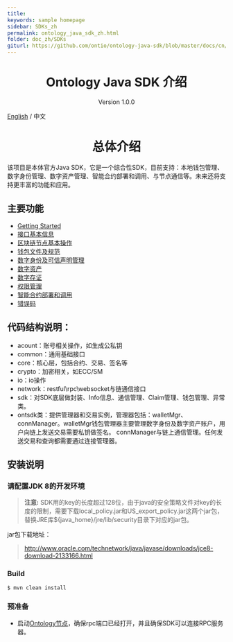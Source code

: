 ```yaml
---
title:
keywords: sample homepage
sidebar: SDKs_zh
permalink: ontology_java_sdk_zh.html
folder: doc_zh/SDKs
giturl: https://github.com/ontio/ontology-java-sdk/blob/master/docs/cn/README.md
---
```


<h1 align="center"> Ontology Java SDK 介绍 </h1>

<p align="center" class="version">Version 1.0.0 </p>

[English](./ontology_java_sdk_en.html) / 中文

<h1 align="center">总体介绍</h1>





该项目是本体官方Java SDK，它是一个综合性SDK，目前支持：本地钱包管理、数字身份管理、数字资产管理、智能合约部署和调用、与节点通信等。未来还将支持更丰富的功能和应用。

## 主要功能

- [Getting Started](./ontology_java_sdk_get_start_zh.html)
- [接口基本信息](./ontology_java_sdk_interface_zh.html)
- [区块链节点基本操作](./ontology_java_sdk_basic_zh.html)
- [钱包文件及规范](./Wallet_File_Specification_en.html)
- [数字身份及可信声明管理](./ontology_java_sdk_identity_claim_zh.html)
- [数字资产](./ontology_java_sdk_asset_zh.html)
- [数字存证](./ontology_java_sdk_attest_zh.html)
- [权限管理](./ontology_java_sdk_auth_zh.html)
- [智能合约部署和调用](./ontology_java_sdk_smartcontract_zh.html)
- [错误码](./ontology_java_sdk_errorcode_zh.html)


## 代码结构说明：

* acount：账号相关操作，如生成公私钥
* common：通用基础接口
* core：核心层，包括合约、交易、签名等
* crypto：加密相关，如ECC/SM
* io：io操作
* network：restful\rpc\websocket与链通信接口
* sdk：对SDK底层做封装、Info信息、通信管理、Claim管理、钱包管理、异常类。
* ontsdk类：提供管理器和交易实例，管理器包括：walletMgr、connManager。walletMgr钱包管理器主要管理数字身份及数字资产账户，用户向链上发送交易需要私钥做签名。 connManager与链上通信管理。任何发送交易和查询都需要通过连接管理器。

## 安装说明

### 请配置JDK 8的开发环境

> **注意:**  SDK用的key的长度超过128位，由于java的安全策略文件对key的长度的限制，需要下载local_policy.jar和US_export_policy.jar这两个jar包，替换JRE库${java_home}/jre/lib/security目录下对应的jar包。

jar包下载地址：

>http://www.oracle.com/technetwork/java/javase/downloads/jce8-download-2133166.html


### Build

```
$ mvn clean install
```

### 预准备

* 启动[Ontology节点](https://github.com/ontio/ontology/releases)，确保rpc端口已经打开，并且确保SDK可以连接RPC服务器。
